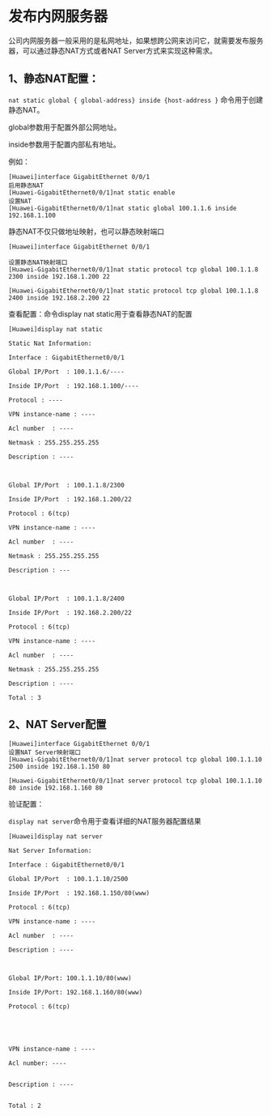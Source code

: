 # 发布内网服务器

公司内网服务器一般采用的是私网地址，如果想跨公网来访问它，就需要发布服务器，可以通过静态NAT方式或者NAT Server方式来实现这种需求。

## 1、静态NAT配置：

`nat static global { global-address} inside {host-address }` 命令用于创建静态NAT。

 global参数用于配置外部公网地址。

inside参数用于配置内部私有地址。

例如：

```
[Huawei]interface GigabitEthernet 0/0/1 
启用静态NAT
[Huawei-GigabitEthernet0/0/1]nat static enable 
设置NAT
[Huawei-GigabitEthernet0/0/1]nat static global 100.1.1.6 inside 192.168.1.100 
```

静态NAT不仅只做地址映射，也可以静态映射端口

 

```
[Huawei]interface GigabitEthernet 0/0/1 

设置静态NAT映射端口
[Huawei-GigabitEthernet0/0/1]nat static protocol tcp global 100.1.1.8 2300 inside 192.168.1.200 22

[Huawei-GigabitEthernet0/0/1]nat static protocol tcp global 100.1.1.8 2400 inside 192.168.2.200 22
```

 

查看配置：命令display nat static用于查看静态NAT的配置

 

```
[Huawei]display nat static

Static Nat Information:

Interface : GigabitEthernet0/0/1

Global IP/Port	: 100.1.1.6/----

Inside IP/Port	: 192.168.1.100/----

Protocol : ----

VPN instance-name : ----

Acl number	: ----

Netmask : 255.255.255.255

Description : ----



Global IP/Port	: 100.1.1.8/2300

Inside IP/Port	: 192.168.1.200/22

Protocol : 6(tcp)

VPN instance-name : ----

Acl number	: ----

Netmask : 255.255.255.255

Description : ---



Global IP/Port	: 100.1.1.8/2400

Inside IP/Port	: 192.168.2.200/22

Protocol : 6(tcp)

VPN instance-name : ----

Acl number	: ----

Netmask : 255.255.255.255

Description : ----

Total : 3
```

## 2、NAT Server配置

```
[Huawei]interface GigabitEthernet 0/0/1 
设置NAT Server映射端口
[Huawei-GigabitEthernet0/0/1]nat server protocol tcp global 100.1.1.10 2500 inside 192.168.1.150 80

[Huawei-GigabitEthernet0/0/1]nat server protocol tcp global 100.1.1.10 80 inside 192.168.1.160 80
```

验证配置：

`display nat server`命令用于查看详细的NAT服务器配置结果

```
[Huawei]display nat server

Nat Server Information:

Interface : GigabitEthernet0/0/1

Global IP/Port	: 100.1.1.10/2500

Inside IP/Port	: 192.168.1.150/80(www)

Protocol : 6(tcp)

VPN instance-name : ----

Acl number	: ----

Description : ----



Global IP/Port: 100.1.1.10/80(www)

Inside IP/Port: 192.168.1.160/80(www)

Protocol : 6(tcp)





VPN instance-name : ----

Acl number: ----


Description : ----


Total : 2

```

